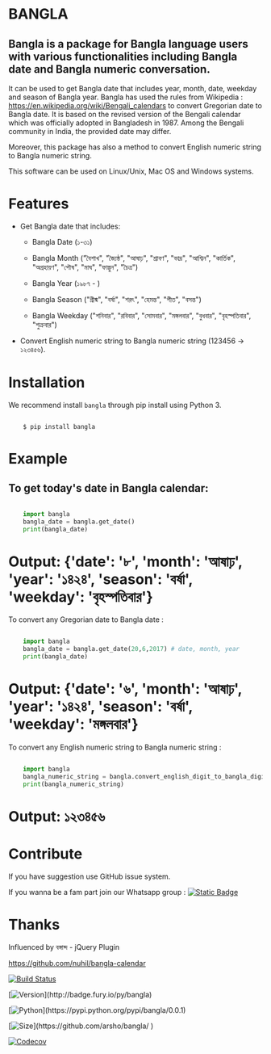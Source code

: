 # BANGLA

## Bangla is a package for Bangla language users with various functionalities including Bangla date and Bangla numeric conversation.

It can be used to get Bangla date that includes year, month, date, weekday and season of Bangla year.
Bangla has used the rules from Wikipedia : https://en.wikipedia.org/wiki/Bengali_calendars to convert 
Gregorian date to Bangla date. It is based on the revised version of the Bengali calendar which was officially adopted in Bangladesh in 1987.
Among the Bengali community in India, the provided date may differ.

Moreover, this package has also a method to convert English numeric string to Bangla numeric string.

This software can be used on Linux/Unix, Mac OS and Windows systems.

# Features

-  Get Bangla date that includes:

   - Bangla Date (১-৩১)

   - Bangla Month ("বৈশাখ", "জ্যৈষ্ঠ", "আষাঢ়", "শ্রাবণ", "ভাদ্র", "আশ্বিন", "কার্তিক", "অগ্রহায়ণ", "পৌষ", "মাঘ", "ফাল্গুন", "চৈত্র")

   - Bangla Year (১৯৮৭ - )

   - Bangla Season ("গ্রীষ্ম", "বর্ষা", "শরৎ", "হেমন্ত", "শীত", "বসন্ত")

   - Bangla Weekday ("শনিবার", "রবিবার", "সোমবার", "মঙ্গলবার", "বুধবার", "বৃহস্পতিবার", "শুক্রবার")

-  Convert English numeric string to Bangla numeric string (123456 -> ১২৩৪৫৬).


# Installation

We recommend install ``bangla`` through pip install using Python 3.

```code:: bash

    $ pip install bangla
```

# Example


## To get today's date in Bangla calendar:

```python

	import bangla
	bangla_date = bangla.get_date()
	print(bangla_date)
```
	
 # Output: {'date': '৮', 'month': 'আষাঢ়', 'year': '১৪২৪', 'season': 'বর্ষা', 'weekday': 'বৃহস্পতিবার'} 

	
To convert any Gregorian date to Bangla date :

```python

    import bangla
    bangla_date = bangla.get_date(20,6,2017) # date, month, year
    print(bangla_date)
```
    
# Output: {'date': '৬', 'month': 'আষাঢ়', 'year': '১৪২৪', 'season': 'বর্ষা', 'weekday': 'মঙ্গলবার'}
	
To convert any English numeric string to Bangla numeric string :

```python

    import bangla
    bangla_numeric_string = bangla.convert_english_digit_to_bangla_digit("123456")
    print(bangla_numeric_string)
```

# Output: ১২৩৪৫৬
	
# Contribute

If you have suggestion use GitHub issue system.

If you wanna be a fam part join our Whatsapp group : [![Static Badge](https://img.shields.io/badge/join-green?style=for-the-badge&logo=whatsapp&logoColor=white&label=Coder's--hub&labelColor=green)
](https://chat.whatsapp.com/E3wdmctRbRX6CadaylO80f)

# Thanks


Influenced by বঙ্গাব্দ - jQuery Plugin 

https://github.com/nuhil/bangla-calendar

[![Build Status ]( https://travis-ci.org/arsho/bangla.svg?branch=master)](https://travis-ci.org/arsho/bangla)

[![Version](https://img.shields.io/pypi/v/bangla.svg?)](http://badge.fury.io/py/bangla)
   
[![Python](https://img.shields.io/pypi/pyversions/bangla.svg?)](https://pypi.python.org/pypi/bangla/0.0.1)
      
[![Size](https://img.shields.io/github/size/arsho/bangla/bangla/__init__.py.svg?)](https://github.com/arsho/bangla/  ) 
   
[![Codecov](https://codecov.io/github/arsho/bangla/coverage.svg?branch=master)](https://codecov.io/github/arsho/bangla)  
